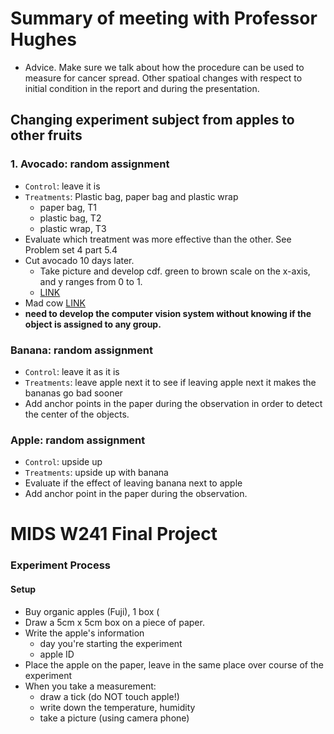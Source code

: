 # Summary of meeting with Professor Hughes

- Advice. Make sure we talk about how the procedure can be used to measure for cancer spread. Other spatioal changes with respect to initial condition in the 
report and during the presentation.

## Changing experiment subject from apples to other fruits

### 1.	Avocado: random assignment
- 	`Control`: leave it is
- 	`Treatments`: Plastic bag, paper bag and plastic wrap
    - paper bag, T1
    - plastic bag, T2
    - plastic wrap, T3
-   Evaluate which treatment was more effective than the other.  See Problem set 4 part 5.4
-  Cut avocado 10 days later.
    - Take picture and develop cdf.  green to brown scale on the x-axis, and y ranges from 0 to 1. 
    - [LINK](https://www.schemecolor.com/green-with-brown-color-combination.php)
- Mad cow [LINK](https://www.mayoclinic.org/diseases-conditions/creutzfeldt-jakob-disease/diagnosis-treatment/drc-20371230#:~:text=Only%20a%20brain%20biopsy%20or,presence%20of%20Creutzfeldt%2DJakob%20disease.)
- **need to develop the computer vision system without knowing if the object is assigned to any group.**

### Banana: random assignment
-	`Control`: leave it as it is
-	`Treatments`: leave apple next it to see if leaving apple next it makes the bananas go bad sooner
-    Add anchor points in the paper during the observation in order to detect the center of the objects. 

### Apple: random assignment
- `Control`: upside up
- `Treatments`: upside up with banana
- Evaluate if the effect of leaving banana next to apple
-    Add anchor point in the paper during the observation. 










# MIDS W241 Final Project
### Experiment Process

#### Setup
- Buy organic apples (Fuji), 1 box (
- Draw a 5cm x 5cm box on a piece of paper.
- Write the apple's information 
  - day you're starting the experiment
  - apple ID
- Place the apple on the paper, leave in the same place over course of the experiment
- When you take a measurement:
  - draw a tick (do NOT touch apple!)
  - write down the temperature, humidity
  - take a picture (using camera phone)
